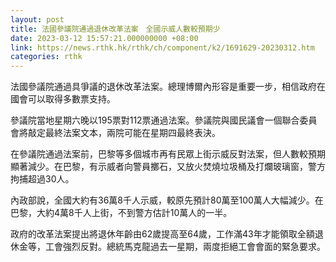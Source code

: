 ```yaml
---
layout: post
title: 法國參議院通過退休改革法案　全國示威人數較預期少
date: 2023-03-12 15:57:21.000000000 +08:00
link: https://news.rthk.hk/rthk/ch/component/k2/1691629-20230312.htm
categories: rthk
---
```


法國參議院通過具爭議的退休改革法案。總理博爾內形容是重要一步，相信政府在國會可以取得多數票支持。

參議院當地星期六晚以195票對112票通過法案。參議院與國民議會一個聯合委員會將敲定最終法案文本，兩院可能在星期四最終表決。

在參議院通過法案前，巴黎等多個城市再有民眾上街示威反對法案，但人數較預期顯著減少。在巴黎，有示威者向警員擲石，又放火焚燒垃圾桶及打爛玻璃窗，警方拘捕超過30人。

內政部說，全國大約有36萬8千人示威，較原先預計80萬至100萬人大幅減少。在巴黎，大約4萬8千人上街，不到警方估計10萬人的一半。

政府的改革法案提出將退休年齡由62歲提高至64歲，工作滿43年才能領取全額退休金等，工會強烈反對。總統馬克龍過去一星期，兩度拒絕工會會面的緊急要求。
